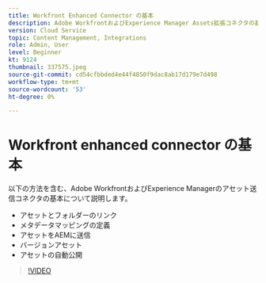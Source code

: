 ```yaml
---
title: Workfront Enhanced Connector の基本
description: Adobe WorkfrontおよびExperience Manager Assets拡張コネクタの基本について説明します。
version: Cloud Service
topic: Content Management, Integrations
role: Admin, User
level: Beginner
kt: 9124
thumbnail: 337575.jpeg
source-git-commit: cd54cfbbded4e44f4850f9dac8ab17d179e7d498
workflow-type: tm+mt
source-wordcount: '53'
ht-degree: 0%

---
```



# Workfront enhanced connector の基本

以下の方法を含む、Adobe WorkfrontおよびExperience Managerのアセット送信コネクタの基本について説明します。

+ アセットとフォルダーのリンク
+ メタデータマッピングの定義
+ アセットをAEMに送信
+ バージョンアセット
+ アセットの自動公開

>[!VIDEO](https://video.tv.adobe.com/v/337575/?quality=12&learn=on)
